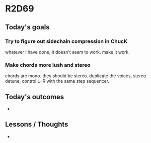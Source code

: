 # R2D69

## Today's goals

### Try to figure out sidechain compression in ChucK
whatever I have done, it doesn't seem to work. make it work.

### Make chords more lush and stereo
chords are mono. they should be stereo. duplicate the voices, stereo detune, control L+R with the same step sequencer.

## Today's outcomes
- 

## Lessons / Thoughts
- 